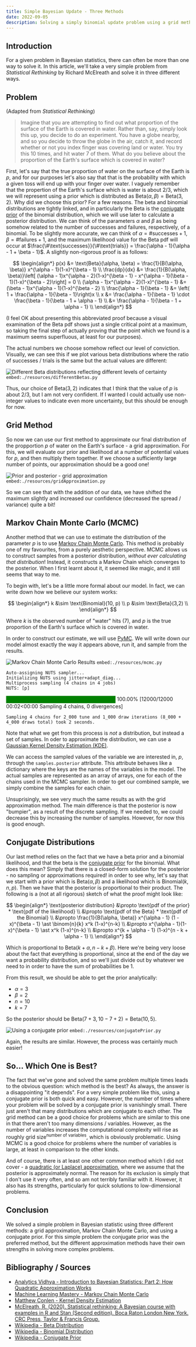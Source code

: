 ```yaml
---
title: Simple Bayesian Update - Three Methods
date: 2022-09-05
description: Solving a simply binomial update problem using a grid method, MCMC, and a conjugate prior
---
```


## Introduction

For a given problem in Bayesian statistics, there can often be more than one way to solve it. In this article, we'll take a very simple problem from _Statistical Rethinking_ by Richard McElreath and solve it in three different ways.

## Problem

(Adapted from _Statistical Rethinking_)

> Imagine that you are attempting to find out what proportion of the surface of the Earth is covered in water. Rather than, say, simply look this up, you decide to do an experiment. You have a globe nearby, and so you decide to throw the globe in the air, catch it, and record whether or not you index finger was covering land or water. You try this 10 times, and hit water 7 of them. What do you believe about the proportion of the Earth's surface which is covered in water?

First, let's say that the true proportion of water on the surface of the Earth is $p$, and for our purposes let's also say that that is the probability with which a given toss will end up with your finger over water. I vaguely remember that the propertion of the Earth's surface which is water is about 2/3, which we will represent using a prior which is distributed as $\text{Beta}(\alpha, \beta) = \text{Beta}(3, 2)$. Why did we choose this prior? For a few reasons. The beta and binomial distributions are tightly linked, and in particularly the Beta is the [conjugate prior](https://en.wikipedia.org/wiki/Conjugate_prior) of the binomial distribution, which we will use later to calculate a posterior distribution. We can think of the parameters $\alpha$ and $\beta$ as being somehow related to the number of successes and failures, respectively, of a binomial. To be slightly more accurate, we can think of $\alpha = \#\text{successes} + 1$, $\beta = \#\text{failures} + 1$, and the maximum likelihood value for the Beta pdf will occur at $\frac{\#\text{successes}}{\#\text{trials}} = \frac{\alpha - 1}{\alpha - 1 + \beta - 1}$. A slightly non-rigorous proof is as follows:

$$
\begin{align*}
p(x) &= \text{Beta}(\alpha, \beta) = \frac{1}{B(\alpha, \beta)} x^{\alpha - 1}(1-x)^{\beta - 1} \\
\frac{dp}{dx} &= \frac{1}{B(\alpha, \beta)}\left[ (\alpha - 1)x^{\alpha - 2}(1-x)^{\beta - 1} - x^{\alpha - 1}(\beta - 1)(1-x)^{\beta - 2}\right] = 0 \\
(\alpha - 1)x^{\alpha - 2}(1-x)^{\beta - 1} &= (\beta - 1)x^{\alpha - 1}(1-x)^{\beta - 2} \\
\frac{\alpha - 1}{\beta - 1} &= \left( 1 + \frac{\alpha - 1}{\beta - 1}\right)x \\
x &= \frac{\alpha - 1}{\beta - 1} \cdot \frac{\beta - 1}{\beta - 1 + \alpha - 1} \\
  &= \frac{\alpha - 1}{\beta - 1 + \alpha - 1} \\
\end{align*}
$$

(I feel OK about presenting this abbreviated proof because a visual examination of the Beta pdf shows just a single critical point at a maximum, so taking the final step of actually proving that the point which we found is a maximum seems superfluous, at least for our purposes).

The actual numbers we choose somehow reflect our level of conviction. Visually, we can see this if we plot various beta distributions where the ratio of successes / trials is the same but the actual values are different:

![Different Beta distributions reflecting different levels of certainty](./resources/differentBetas.png)
`embed:./resources/differentBetas.py`

Thus, our choice of $\text{Beta}(3,2)$ indicates that I think that the value of $p$ is about 2/3, but I am not very confident. If I wanted I could actually use non-integer values to indicate even more uncertainty, but this should be enough for now.

## Grid Method

So now we can use our first method to approximate our final distribution of the propportion $p$ of water on the Earth's surface - a grid approximation. For this, we will evaluate our prior and likelihood at a number of potential values for $p$, and then multiply them together. If we choose a sufficiently large number of points, our approximation should be a good one!

![Prior and posterior - grid approximation](./resources/grid.png)
`embed:./resources/gridApproximation.py`

So we can see that with the addition of our data, we have shifted the maximum slightly and increased our confidence (decreased the spread / variance) quite a bit!

## Markov Chain Monte Carlo (MCMC)

Another method that we can use to estimate the distribution of the parameter $p$ is to use [Markov Chain Monte Carlo](https://machinelearningmastery.com/markov-chain-monte-carlo-for-probability/). This method is probably one of my favourites, from a purely aesthetic perspective. MCMC allows us to construct samples from a posterior distribution, _without ever calculating that distribution_! Instead, it constructs a Markov Chain which converges to the posterior. When I first learnt about it, it seemed like magic, and it still seems that way to me.

To begin with, let's be a little more formal about our model. In fact, we can write down how we believe our system works:

$$
\begin{align*}
k &\sim \text{Binomial}(10, p) \\
p &\sim \text{Beta}(3,2) \\
\end{align*}
$$

Where $k$ is the observed number of "water" hits (7), and $p$ is the true proportion of the Earth's surface which is covered in water.

In order to construct our estimate, we will use [PyMC](https://www.pymc.io/welcome.html). We will write down our model almost exactly the way it appears above, run it, and sample from the results.

![Markov Chain Monte Carlo Results](./resources/mcmc.png)
`embed:./resources/mcmc.py`

    Auto-assigning NUTS sampler...
    Initializing NUTS using jitter+adapt_diag...
    Multiprocess sampling (4 chains in 4 jobs)
    NUTS: [p]

<style>
    /* Turns off some styling */
    progress {
        /* gets rid of default border in Firefox and Opera. */
        border: none;
        /* Needs to be in here for Safari polyfill so background images work as expected. */
        background-size: auto;
    }
    .progress-bar-interrupted, .progress-bar-interrupted::-webkit-progress-bar {
        background: #F44336;
    }
</style>

<div>
  <progress value='12000' class='' max='12000' style='width:300px; height:20px; vertical-align: middle;'></progress>
  100.00% [12000/12000 00:02<00:00 Sampling 4 chains, 0 divergences]
</div>

    Sampling 4 chains for 2_000 tune and 1_000 draw iterations (8_000 + 4_000 draws total) took 2 seconds.

Note that what we get from this process is _not_ a distribution, but instead a set of samples. In oder to approximate the distribution, we can use a [Gaussian Kernel Density Estimation (KDE)](https://mathisonian.github.io/kde/).

We can access the sampled values of the variable we are interested in, $p$, through the `samples.posterior` attribute. This attribute behaves like a dictionary where the keys are the names of the variables in the model. The actual samples are represented as an array of arrays, one for each of the chains used in the MCMC sampler. In order to get our combined sample, we simply combine the samples for each chain.

Unsuprisingly, we see very much the same results as with the grid approximation method. The main difference is that the posterior is now "bumpier", as a result of the discrete sampling. If we needed to, we could decrease this by increasing the number of samples. However, for now this is good enough.

## Conjugate Distributions

Our last method relies on the fact that we have a beta prior and a binomial likelihood, and that the beta is the [conjugate prior](https://en.wikipedia.org/wiki/Conjugate_prior) for the binomial. What does this mean? Simply that there is a closed-form solution for the posterior - no sampling or approximations required! in order to see why, let's say that we start with a prior which is $\text{Beta}(\alpha, \beta)$ and a likelihood which is $\text{Binomial}(k, n, p)$. Then we have that the posterior is proportional to their product. The following is a (not at all rigorous) sketch of what the proof might look like:

$$
\begin{align*}
\text{posterior distribution} &\propto \text{pdf of the prior} * \text{pdf of the likelihood} \\
 &\propto \text{pdf of the Beta} * \text{pdf of the Binomial} \\
 &\propto \frac{1}{B(\alpha, \beta)} x^{\alpha - 1} (1 - x)^{\beta - 1} \ast \binom{n}{k} x^k (1-x)^{n-k} \\
 &\propto x^{\alpha - 1}(1-x)^{\beta - 1} \ast x^k (1-x)^{n-k} \\
 &\propto x^{k + \alpha - 1} (1-x)^{n - k + \alpha - 1} \\
\end{align*}
$$

Which is proportional to $\text{Beta}(k+\alpha, n-k+\beta)$. Here we're being very loose about the fact that everything is proportional, since at the end of the day we want a probability distribution, and so we'll just divide out by whatever we need to in order to have the sum of probabilities be 1.

From this result, we should be able to get the prior analytically:

- $\alpha = 3$
- $\beta = 2$
- $n = 10$
- $k = 7$

So the posterior should be $\text{Beta}(7 + 3, 10 - 7 + 2) = \text{Beta}(10, 5)$.

![Using a conjugate prior](./resources/conjugatePrior.png)
`embed:./resources/conjugatePrior.py`

Again, the results are similar. However, the process was certainly much easier!

## So... Which One is Best?

The fact that we've gone and solved the same problem multiple times leads to the obvious question: which method is the best? As always, the answer is a disappointing "it depends". For a very simple problem like this, using a conjugate prior is both quick and easy. However, the number of times where your problem will be solved by a conjugate prior is vanishingly small. There just aren't that many distributions which are conjugate to each other. The grid method can be a good choice for problems which are similar to this one in that there aren't too many dimensions / variables. However, as the number of variables increases the computational complexity will rise as roughly $\text{grid size}^{\text{number of variables}}$, which is obviously problematic. Using MCMC is a good choice for problems where the number of variables is large, at least in comparison to the other kinds.

And of course, there is at least one other common method which I did not cover - a [quadratic (or Laplace) approximation](https://medium.com/analytics-vidhya/bayesian-inference-how-quadratic-approximation-works-40cc70e79fb0), where we assume that the posterior is approximately normal. The reason for its exclusion is simply that I don't use it very often, and so am not terribly familiar with it. However, it also has its strengths, particularly for quick solutions to low-dimensional problems.

## Conclusion

We solved a simple problem in Bayesian statistic using three different methods: a grid approximation, Markov Chain Monte Carlo, and using a conjugate prior. For this simple problem the conjugate prior was the preferred method, but the different approximation methods have their own strengths in solving more complex problems.

## Bibliography / Sources

- [Analytics Vidhya - Introduction to Bayesian Statistics: Part 2: How Quadratic Approximation Works](https://medium.com/analytics-vidhya/bayesian-inference-how-quadratic-approximation-works-40cc70e79fb0)
- [Machine Learning Mastery - Markov Chain Monte Carlo](https://machinelearningmastery.com/markov-chain-monte-carlo-for-probability/)
- [Matthew Conlen - Kernel Density Estimation](https://mathisonian.github.io/kde/)
- [McElreath, R. (2020). Statistical rethinking: A Bayesian course with examples in R and Stan (Second edition). Boca Raton London New York. CRC Press, Taylor & Francis Group.](https://xcelab.net/rm/statistical-rethinking/)
- [Wikipedia - Beta Distribution](https://en.wikipedia.org/wiki/Beta_distribution)
- [Wikipedia - Binomial Distribution](https://en.wikipedia.org/wiki/Binomial_distribution)
- [Wikipedia - Conjugate Prior](https://en.wikipedia.org/wiki/Conjugate_prior)
